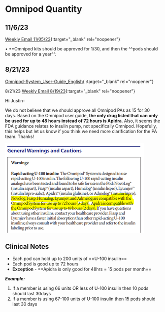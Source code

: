 # Omnipod Quantity

## 11/6/23

[Weekly Email 11/05/23](https://mygainwell-my.sharepoint.com/:w:/g/personal/christopher_nguyen_gainwelltechnologies_com/EVQOOIEMRSZNoPwyja4M100BMFCNxrQlaxd8q_9vBmnvOA?e=wc27Fq){:target="_blank" rel="noopener"}

•	**Omnipod kits should be approved for 1/30, and then the ^^pods should be approved for a year^^.


## 8/21/23

[Omnipod-System_User-Guide_English](https://www.omnipod.com/sites/default/files/2021-04/Omnipod-System_User-Guide_English.pdf){ :target="_blank" rel="noopener"}

8/21/23 [Weekly Email 8/19/23](https://mygainwell-my.sharepoint.com/:w:/g/personal/christopher_nguyen_gainwelltechnologies_com/EUlb6EUfKF5IiERwicJzc_MBynG7FCKq9KcwK59smLWgVA?e=x7Ez2D){:target="_blank" rel="noopener"}


Hi Justin-

We do not believe that we should approve all Omnipod PAs as 15 for 30 days.  Based on the Omnipod user guide, **the only drug listed that can only be used for up to 48 hours instead of 72 hours is Apidra**.  Also, it seems the FDA guidance relates to insulin pump, not specifically Omnipod. Hopefully, this helps but let us know if you think we need more clarification for the PA team.  Thanks!

![image](omnipod.PNG)

## Clinical Notes

- Each pod can hold up to 200 units of ==U-100 insulin== 
- Each pod is good up to 72 hours
- **Exception** - ==Apidra is only good for 48hrs = 15 pods per month==

***Example:***

1. If a member is using 66 units OR less of U-100 insulin then 10 pods should last 30days
2. If a member is using 67-100 units of U-100 insulin then 15 pods should last 30 days



